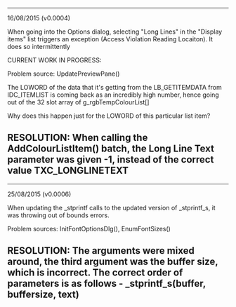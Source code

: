 -------------------------------------------------------------
16/08/2015 (v0.0004)

When going into the Options dialog, selecting "Long Lines" in the "Display items" list triggers an exception (Access Violation Reading Locaiton). It does so intermittently

CURRENT WORK IN PROGRESS:

Problem source: UpdatePreviewPane()

The LOWORD of the data that it's getting from the LB_GETITEMDATA from IDC_ITEMLIST is coming back as an incredibly high number, hence going out of the 32 slot array of g_rgbTempColourList[]

Why does this happen just for the LOWORD of this particular list item?

RESOLUTION: When calling the AddColourListItem() batch, the Long Line Text parameter was given -1, instead of the correct value TXC_LONGLINETEXT
-------------------------------------------------------------

-------------------------------------------------------------
25/08/2015 (v0.0006)

When updating the _stprintf calls to the updated version of _stprintf_s, it was throwing out of bounds errors. 

Problem sources: InitFontOptionsDlg(), EnumFontSizes()

RESOLUTION: The arguments were mixed around, the third argument was the buffer size, which is incorrect. The correct order of parameters is as follows - _stprintf_s(buffer, buffersize, text)
-------------------------------------------------------------

